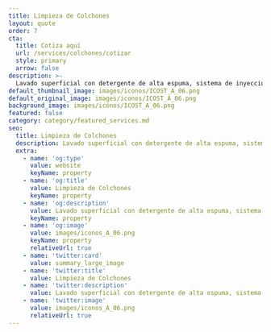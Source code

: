 ```yaml
---
title: Limpieza de Colchones
layout: quote
order: 7
cta:
  title: Cotiza aquí
  url: /services/colchones/cotizar
  style: primary
  arrow: false
description: >-
  Lavado superficial con detergente de alta espuma, sistema de inyección y extracción
default_thumbnail_image: images/iconos/ICOST_A_06.png
default_original_image: images/iconos/ICOST_A_06.png
background_image: images/iconos/ICOST_A_06.png
featured: false
category: category/featured_services.md
seo:
  title: Limpieza de Colchones
  description: Lavado superficial con detergente de alta espuma, sistema de inyección y extracción
  extra:
    - name: 'og:type'
      value: website
      keyName: property
    - name: 'og:title'
      value: Limpieza de Colchones
      keyName: property
    - name: 'og:description'
      value: Lavado superficial con detergente de alta espuma, sistema de inyección y extracción
      keyName: property
    - name: 'og:image'
      value: images/iconos_A_06.png
      keyName: property
      relativeUrl: true
    - name: 'twitter:card'
      value: summary_large_image
    - name: 'twitter:title'
      value: Limpieza de Colchones
    - name: 'twitter:description'
      value: Lavado superficial con detergente de alta espuma, sistema de inyección y extracción
    - name: 'twitter:image'
      value: images/iconos_A_06.png
      relativeUrl: true
---
```

